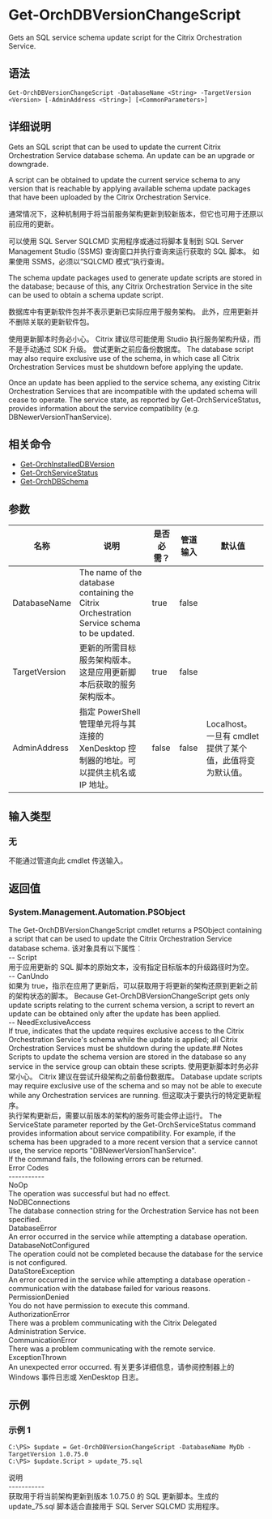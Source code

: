 # Get-OrchDBVersionChangeScript

Gets an SQL service schema update script for the Citrix Orchestration Service.

## 语法

    Get-OrchDBVersionChangeScript -DatabaseName <String> -TargetVersion <Version> [-AdminAddress <String>] [<CommonParameters>]
    

## 详细说明

Gets an SQL script that can be used to update the current Citrix Orchestration Service database schema. An update can be an upgrade or downgrade.

A script can be obtained to update the current service schema to any version that is reachable by applying available schema update packages that have been uploaded by the Citrix Orchestration Service.

通常情况下，这种机制用于将当前服务架构更新到较新版本，但它也可用于还原以前应用的更新。

可以使用 SQL Server SQLCMD 实用程序或通过将脚本复制到 SQL Server Management Studio (SSMS) 查询窗口并执行查询来运行获取的 SQL 脚本。 如果使用 SSMS，必须以“SQLCMD 模式”执行查询。

The schema update packages used to generate update scripts are stored in the database; because of this, any Citrix Orchestration Service in the site can be used to obtain a schema update script.

数据库中有更新软件包并不表示更新已实际应用于服务架构。 此外，应用更新并不删除关联的更新软件包。

使用更新脚本时务必小心。 Citrix 建议尽可能使用 Studio 执行服务架构升级，而不是手动通过 SDK 升级。 尝试更新之前应备份数据库。 The database script may also require exclusive use of the schema, in which case all Citrix Orchestration Services must be shutdown before applying the update.

Once an update has been applied to the service schema, any existing Citrix Orchestration Services that are incompatible with the updated schema will cease to operate. The service state, as reported by Get-OrchServiceStatus, provides information about the service compatibility (e.g. DBNewerVersionThanService).

## 相关命令

- [Get-OrchInstalledDBVersion](Get-OrchInstalledDBVersion.html)
- [Get-OrchServiceStatus](Get-OrchServiceStatus.html)
- [Get-OrchDBSchema](Get-OrchDBSchema.html)

## 参数

| 名称            | 说明                                                                                         | 是否必需？ | 管道输入  | 默认值                                   |
| ------------- | ------------------------------------------------------------------------------------------ | ----- | ----- | ------------------------------------- |
| DatabaseName  | The name of the database containing the Citrix Orchestration Service schema to be updated. | true  | false |                                       |
| TargetVersion | 更新的所需目标服务架构版本。这是应用更新脚本后获取的服务架构版本。                                                          | true  | false |                                       |
| AdminAddress  | 指定 PowerShell 管理单元将与其连接的 XenDesktop 控制器的地址。可以提供主机名或 IP 地址。                                 | false | false | Localhost。一旦有 cmdlet 提供了某个值，此值将变为默认值。 |

## 输入类型

### 无

不能通过管道向此 cmdlet 传送输入。

## 返回值

### System.Management.Automation.PSObject

The Get-OrchDBVersionChangeScript cmdlet returns a PSObject containing a script that can be used to update the Citrix Orchestration Service database schema. 该对象具有以下属性︰  
-- Script  
用于应用更新的 SQL 脚本的原始文本，没有指定目标版本的升级路径时为空。  
-- CanUndo  
如果为 true，指示在应用了更新后，可以获取用于将更新的架构还原到更新之前的架构状态的脚本。 Because Get-OrchDBVersionChangeScript gets only update scripts relating to the current schema version, a script to revert an update can be obtained only after the update has been applied.  
-- NeedExclusiveAccess  
If true, indicates that the update requires exclusive access to the Citrix Orchestration Service's schema while the update is applied; all Citrix Orchestration Services must be shutdown during the update.## Notes Scripts to update the schema version are stored in the database so any service in the service group can obtain these scripts. 使用更新脚本时务必非常小心。 Citrix 建议在尝试升级架构之前备份数据库。 Database update scripts may require exclusive use of the schema and so may not be able to execute while any Orchestration services are running. 但这取决于要执行的特定更新程序。  
执行架构更新后，需要以前版本的架构的服务可能会停止运行。 The ServiceState parameter reported by the Get-OrchServiceStatus command provides information about service compatibility. For example, if the schema has been upgraded to a more recent version that a service cannot use, the service reports "DBNewerVersionThanService".  
If the command fails, the following errors can be returned.  
Error Codes  
\---\---\-----  
NoOp  
The operation was successful but had no effect.  
NoDBConnections  
The database connection string for the Orchestration Service has not been specified.  
DatabaseError  
An error occurred in the service while attempting a database operation.  
DatabaseNotConfigured  
The operation could not be completed because the database for the service is not configured.  
DataStoreException  
An error occurred in the service while attempting a database operation - communication with the database failed for various reasons.  
PermissionDenied  
You do not have permission to execute this command.  
AuthorizationError  
There was a problem communicating with the Citrix Delegated Administration Service.  
CommunicationError  
There was a problem communicating with the remote service.  
ExceptionThrown  
An unexpected error occurred. 有关更多详细信息，请参阅控制器上的 Windows 事件日志或 XenDesktop 日志。

## 示例

### 示例 1

    C:\PS> $update = Get-OrchDBVersionChangeScript -DatabaseName MyDb -TargetVersion 1.0.75.0
    C:\PS> $update.Script > update_75.sql
    

说明  
\---\---\-----  
获取用于将当前架构更新到版本 1.0.75.0 的 SQL 更新脚本。生成的 update_75.sql 脚本适合直接用于 SQL Server SQLCMD 实用程序。